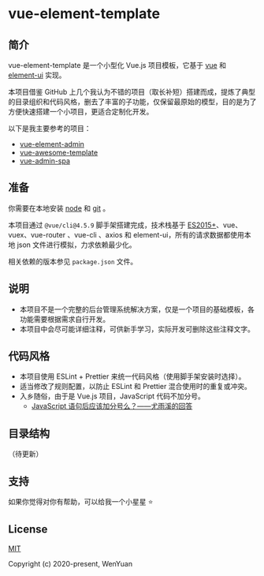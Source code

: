 # vue-element-template

## 简介

vue-element-template 是一个小型化 Vue.js 项目模板，它基于 [vue](https://cn.vuejs.org/) 和 [element-ui](https://element.eleme.cn/) 实现。

本项目借鉴 GitHub 上几个我认为不错的项目（取长补短）搭建而成，提炼了典型的目录组织和代码风格，删去了丰富的子功能，仅保留最原始的模型，目的是为了方便快速搭建一个小项目，更适合定制化开发。

以下是我主要参考的项目：

* [vue-element-admin](https://github.com/PanJiaChen/vue-element-admin)
* [vue-awesome-template](https://github.com/BryanAdamss/vue-awesome-template)
* [vue-admin-spa](https://github.com/lss5270/vue-admin-spa)

## 准备

你需要在本地安装 [node](https://nodejs.org/) 和 [git](https://git-scm.com/) 。

本项目通过 `@vue/cli@4.5.9` 脚手架搭建完成，技术栈基于 [ES2015+](http://es6.ruanyifeng.com/)、vue、vuex、vue-router 、vue-cli 、axios 和 element-ui，所有的请求数据都使用本地 json 文件进行模拟，力求依赖最少化。

相关依赖的版本参见 `package.json` 文件。

## 说明

* 本项目不是一个完整的后台管理系统解决方案，仅是一个项目的基础模板，各功能需要根据需求自行开发。
* 本项目中会尽可能详细注释，可供新手学习，实际开发可删除这些注释文字。

## 代码风格

* 本项目使用 ESLint + Prettier 来统一代码风格（使用脚手架安装时选择）。
* 适当修改了规则配置，以防止 ESLint 和 Prettier 混合使用时的重复或冲突。
* 入乡随俗，由于是 Vue.js 项目，JavaScript 代码不加分号。
  * [JavaScript 语句后应该加分号么？——尤雨溪的回答](https://www.zhihu.com/question/20298345/answer/49551142)
  
## 目录结构

（待更新）

## 支持

如果你觉得对你有帮助，可以给我一个小星星 ⭐️

## License

[MIT](https://opensource.org/licenses/MIT)

Copyright (c) 2020-present, WenYuan
